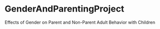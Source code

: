 # GenderAndParentingProject
Effects of Gender on Parent and Non-Parent Adult Behavior with Children
